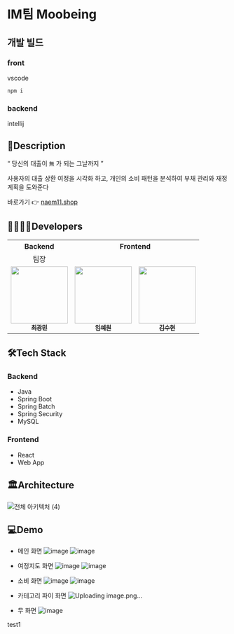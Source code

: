 # IM팀 Moobeing

## 개발 빌드
### front
vscode
```
npm i
```

### backend
intellij

## 📖Description

“ 당신의 대출이 `無` 가 되는 그날까지 ”

사용자의 대출 상환 여정을 시각화 하고, 개인의 소비 패턴을 분석하여 부채 관리와 재정 계획을 도와준다

바로가기 👉 [naem11.shop](https://naem11.shop/)

## 👩‍👩‍👧‍👧Developers

<table>
  <tr>
    <th colspan="1" style="text-align: center;">Backend</th>
    <th colspan="2" style="text-align: center;">Frontend</th>
  </tr>
  <tr>
    <td style="text-align: center;">팀장</td>
  </tr>
  <tr>
    <td align="center"><a href="https://github.com/chwangmin"><img src="https://avatars.githubusercontent.com/chwangmin" width="130px;" alt=""><br /><sub><b>최광민</b></sub></a></td>
    <td align="center"><a href="https://github.com/wony0321"><img src="https://avatars.githubusercontent.com/wony0321" width="130px;" alt=""><br /><sub><b>임예원</b></sub></a></td>
    <td align="center"><a href="https://github.com/thunthuni"><img src="https://avatars.githubusercontent.com/thunthuni" width="130px;" alt=""><br /><sub><b>김수현</b></sub></a></td>
  </tr>
</table>

## 🛠️Tech Stack

### Backend

- Java
- Spring Boot
- Spring Batch
- Spring Security
- MySQL

### Frontend

- React
- Web App

## 🏛️Architecture

![전체 아키텍처 (4)](https://github.com/user-attachments/assets/132557ec-4342-4135-823a-4d9571cd1586)

## 💻Demo
- 메인 화면
![image](https://github.com/user-attachments/assets/33de2cb4-e369-41cf-a50f-92d543243f27)
![image](https://github.com/user-attachments/assets/1b1e4f08-6650-4888-afe5-9b36d72191e5)

- 여정지도 화면
![image](https://github.com/user-attachments/assets/0ea7f1c0-4b54-43e4-a248-b4fae7283488)
![image](https://github.com/user-attachments/assets/4b4ebcf7-2e48-498d-a237-306c8bbdc4a0)


- 소비 화면
![image](https://github.com/user-attachments/assets/e56fd4d4-f630-4035-a227-e3643a6323c9)
![image](https://github.com/user-attachments/assets/8251578a-c328-4221-afe7-63b596c7feac)

- 카테고리 파이 화면
![Uploading image.png…]()


- 무 화면
![image](https://github.com/user-attachments/assets/c82e42d0-0e8d-444d-a0ca-ef2495fe8c70)

test1
